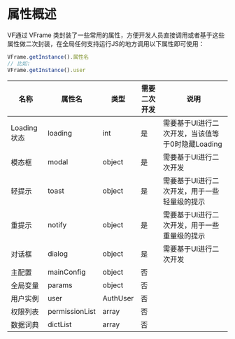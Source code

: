 # 属性概述
VF通过 VFrame 类封装了一些常用的属性，方便开发人员直接调用或者基于这些属性做二次封装，在全局任何支持运行JS的地方调用以下属性即可使用：
```javascript
VFrame.getInstance().属性名
// 比如: 
VFrame.getInstance().user
```

|   名称|   属性名|   类型|   需要二次开发|   说明|
|---|---|---|---|---|
|   Loading状态|   loading|   int|   是|   需要基于UI进行二次开发，当该值等于0时隐藏Loading|
|   模态框|   modal|   object|   是|   需要基于UI进行二次开发|
|   轻提示|   toast|   object|   是|   需要基于UI进行二次开发，用于一些轻量级的提示|
|   重提示|   notify|   object|   是|   需要基于UI进行二次开发，用于一些重量级的提示|
|   对话框|   dialog|   object|   是|   需要基于UI进行二次开发|
|   主配置|   mainConfig|   object|   否|   |
|   全局变量|   params|   object|   否|   |
|   用户实例|   user|   AuthUser|   否|   |
|   权限列表|   permissionList|   array|   否|   |
|   数据词典|   dictList|   array|   否|   |
